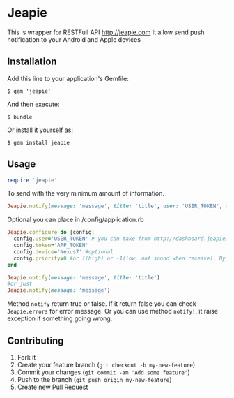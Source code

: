 # Jeapie

This is wrapper for RESTFull API http://jeapie.com
It allow send push notification to your Android and Apple devices

## Installation
Add this line to your application's Gemfile:

    $ gem 'jeapie'

And then execute:

    $ bundle

Or install it yourself as:

    $ gem install jeapie

## Usage
```ruby
require 'jeapie'
```

To send with the very minimum amount of information.

```ruby
Jeapie.notify(message: 'message', title: 'title', user: 'USER_TOKEN', token: 'APP_TOKEN')
```

Optional you can place in /config/application.rb
```ruby
Jeapie.configure do |config|
  config.user='USER_TOKEN' # you can take from http://dashboard.jeapie.com
  config.token='APP_TOKEN'
  config.device='Nexus7' #optional
  config.priority=0 #or 1(high) or -1(low, not sound when receive). By default is 0
end

Jeapie.notify(message: 'message', title: 'title')
#or just
Jeapie.notify(message: 'message')
```
Method `notify` return true or false. If it return false you can check `Jeapie.errors` for error message.
Or you can use method `notify!`, it raise exception if something going wrong.

## Contributing

1. Fork it
2. Create your feature branch (`git checkout -b my-new-feature`)
3. Commit your changes (`git commit -am 'Add some feature'`)
4. Push to the branch (`git push origin my-new-feature`)
5. Create new Pull Request
